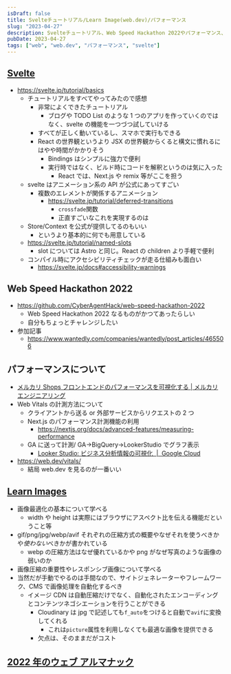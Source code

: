 ```yaml
---
isDraft: false
title: Svelteチュートリアル/Learn Image(web.dev)/パフォーマンス
slug: "2023-04-27"
description: Svelteチュートリアル、Web Speed Hackathon 2022やパフォーマンス、web.devのLearn Imageを読んだ
pubDate: 2023-04-27
tags: ["web", "web.dev", "パフォーマンス", "svelte"]
---
```


## [Svelte](https://svelte.jp/)

- https://svelte.jp/tutorial/basics
  - チュートリアルをすべてやってみたので感想
    - 非常によくできたチュートリアル
      - ブログや TODO List のような 1 つのアプリを作っていくのではなく、svelte の機能を一つづつ試していける
    - すべてが正しく動いているし、スマホで実行もできる
    - React の世界観というより JSX の世界観からくると構文に慣れるにはやや時間がかかりそう
      - Bindings はシンプルに強力で便利
      - 実行時ではなく、ビルド時にコードを解釈というのは気に入った
        - React では、Next.js や remix 等がここを担う
  - svelte はアニメーション系の API が公式にあってすごい
    - 複数のエレメントが関係するアニメーション
      - https://svelte.jp/tutorial/deferred-transitions
        - `crossfade`関数
        - 正直すごいなこれを実現するのは
  - Store/Context を公式が提供してるのもいい
    - というより基本的に何でも用意している
  - https://svelte.jp/tutorial/named-slots
    - slot については Astro と同じ。React の children より手軽で便利
  - コンパイル時にアクセシビリティチェックが走る仕組みも面白い
    - https://svelte.jp/docs#accessibility-warnings

## Web Speed Hackathon 2022

- https://github.com/CyberAgentHack/web-speed-hackathon-2022
  - Web Speed Hackathon 2022 なるものがかつてあったらしい
  - 自分もちょっとチャレンジしたい
- 参加記事
  - https://www.wantedly.com/companies/wantedly/post_articles/465506

## パフォーマンスについて

- [メルカリ Shops フロントエンドのパフォーマンスを可視化する | メルカリエンジニアリング](https://engineering.mercari.com/blog/entry/20221111-mercari-shops-frontend-performance-visualization/)
- Web Vitals の計測方法について
  - クライアントから送る or 外部サービスからリクエストの 2 つ
  - Next.js のパフォーマンス計測機能の利用
    - https://nextjs.org/docs/advanced-features/measuring-performance
  - GA に送って計測/ GA→BigQuery→LookerStudio でグラフ表示
    - [Looker Studio: ビジネス分析情報の可視化  |  Google Cloud](https://cloud.google.com/looker-studio?hl=ja)
- https://web.dev/vitals/
  - 結局 web.dev を見るのが一番いい

## [Learn Images](https://web.dev/learn/images/)

- 画像最適化の基本について学べる
  - width や height は実際にはブラウザにアスペクト比を伝える機能だということ等
- gif/png/jpg/webp/avif それぞれの圧縮方式の概要やなぜそれを使うべきかや*使わない*べきかが書かれている
  - webp の圧縮方法はなぜ優れているかや png がなぜ写真のような画像の弱いのか
- 画像圧縮の重要性やレスポンシブ画像について学べる
- 当然だが手動でやるのは手間なので、サイトジェネレーターやフレームワーク、CMS で画像処理を自動化するべき
  - イメージ CDN は自動圧縮だけでなく、自動化されたエンコーディングとコンテンツネゴシエーションを行うことができる
    - Cloudinary は jpg で記述しても`f_auto`をつけると自動で`avif`に変換してくれる
      - これは`picture`属性を利用しなくても最適な画像を提供できる
    - 欠点は、そのままだがコスト

## [2022 年のウェブ アルマナック](https://almanac.httparchive.org/en/2022/)
